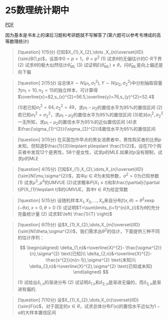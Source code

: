 # 25数理统计期中

[PDF](./25数理统计期中试卷.pdf)

因为基本是书本上的课后习题和考研题就不写解答了(第六题可以参考韦博成的高等数理统计)

> [!question] 1(15分)
> 已知$X_{1},X_{2},\dots ,X_{n}\overset{IID}{\sim}B(1,p)$，设其中$0<p<1$，$\theta=p^{2}$
> (1) 试求$\theta$的无偏估计的C-R下界
> (2) 试求$\theta$的极大似然估计$\hat\theta_{ML}$
> (3) 试证明$E(\hat{\theta}_{ML})\neq\theta$，问$\hat{\theta}_{ML}$是向上偏还是向下偏



> [!question] 2(15分)
> 设总体$X\sim N(\mu_{1},\sigma_{1}^{2}),Y\sim N(\mu_{2},\sigma_{2}^{2})$中分别抽取容量为$n_{1}=10,n_{2}=15$的独立样本，可计算得$\overline{x}=82,s_{x}^{2}=56.5,\overline{y}=76,s_{y}^{2}=52.4$
>
> (1)若已知$\sigma_{1}^{2}=64,\sigma_{2}^{2}=49$，求$\mu_{1}-\mu_{2}$的置信水平为95%的置信区间
> (2)若已知$\sigma_{1}^{2}=\sigma_{2}^{2}$，求$\mu_{1}-\mu_{2}$的置信水平为95%的置信区间
> (3)若对$\sigma_{1}^{2},\sigma_{2}^{2}$一无所知，求$\mu_{1}-\mu_{2}$的置信水平为95%的近似置信区间
> (4)求$\frac{\sigma_{1}^{2}}{\sigma_{2}^{2}}$置信水平为95%的置信区间




> [!question] 3(15分)
> 在买面包作早点的男女消费者中，男性购买者的比例$p$未知，但知道$\frac{1}{3}\leqslant p\leqslant  \frac{1}{2}$，设在70个购买者中发现12个是男性，58个是女性，试求$p$的MLE.如果对$p$没有限制，试求$p$的MLE



> [!question] 4(15分)
> 已知$X_{1},X_{2},\dots,X_{n}\overset{IID}{\sim}N(\mu,\sigma^{2})$，其中$\mu\in R$为未知参数，$\sigma^{2}>0$为已知参数
> (1) 试求$\mu^{3},\mu^{4}$的UMVUE
> (2)试求概率$P(X_{1}\leqslant t)$和$\frac{\partial}{\partial t}P(X_{1}\leqslant t)$的UMVUE，其中$t\in R$为给定常数



> [!question] 5(15分)
> 设随机样本$X_{1},X_{2},\dots,X_{n}$来自分布$f(x,\theta)=\theta^{2}x\exp(-\theta x),x>0,\theta>0$
> (1) 试证明$T=\sum\limits_{i=1}^{n}X_{i}$为$\theta$的充分完备统计量
> (2) 试求$E\left( \frac{1}{T} \right)$



> [!question] 6(15分)
> 设$X_{1},X_{2},\dots,X_{m}\overset{IID}{\sim}N(\theta,\sigma^{2})$，我们需求出$\theta^{2}$的估计，下面提供三种不同的估计序列：
>
> $$
> \begin{aligned}
> \delta_{1,n}&=\overline{X}^{2}- \frac{\sigma^{2}}{n},\sigma^{2} \text{已知}\\
> \delta_{2,n}&=\overline{X}^{2}- \frac{s^{2}}{n(n-1)},\sigma^{2} \text{未知}\\
> \delta_{3,n}&=\overline{X}^{2},\sigma^{2} \text{已知或未知}
> \end{aligned}
> $$
>
> (1) 试给出$\delta_{i,n}$的渐进分布
> (2) 试证明$\delta_{1.n}$和$\delta_{2,n}$是渐进无偏的，而$\delta_{3,n}$是渐进有偏的.




> [!question] 7(10分)
> 设$X_{1},X_{2},\dots,X_{n}\overset{IID}{\sim}F(x)$，对于固定的$x\in R$，试求总体分布$F(x)$的置信水平近似为$1-\alpha$的大样本置信区间





















